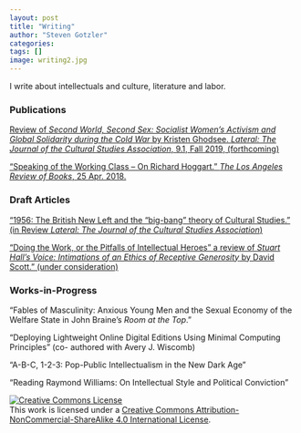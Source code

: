 ```yaml
---
layout: post
title: "Writing"
author: "Steven Gotzler"
categories:
tags: []
image: writing2.jpg
---
```


I write about intellectuals and culture, literature and labor.

### Publications
[Review of *Second World, Second Sex: Socialist Women’s Activism and Global Solidarity during the Cold War* by Kristen Ghodsee. *Lateral: The Journal of the Cultural Studies Association*, 9.1, Fall 2019, (forthcoming)](/personal/assets/documents/REVIEW_DRAFT-Ghodsee_SecondWorld_SecondSex.pdf) 

[“Speaking of the Working Class – On Richard Hoggart.” *The Los Angeles Review of Books*, 25 Apr. 2018.](https://lareviewofbooks.org/article/speaking-of-the-working-class-on-richard-hoggart/)

### Draft Articles
[“1956: The British New Left and the “big-bang” theory of Cultural Studies.” (in Review *Lateral: The Journal of the Cultural Studies Association*)](/personal/assets/documents/ARTICLE_DRAFT-1956.pdf)

[“Doing the Work, or the Pitfalls of Intellectual Heroes” a review of *Stuart Hall’s Voice: Intimations of an 
Ethics of Receptive Generosity* by David Scott.” (under consideration)](/personal/assets/documents/ESSAY_DRAFT-DavidScott_StuartHall.pdf)

### Works-in-Progress
“Fables of Masculinity: Anxious Young Men and the Sexual Economy of the Welfare State in 
John Braine’s *Room at the Top*.”

“Deploying Lightweight Online Digital Editions Using Minimal Computing Principles” (co-
authored with Avery J. Wiscomb)

“A-B-C, 1-2-3: Pop-Public Intellectualism in the New Dark Age” 

“Reading Raymond Williams: On Intellectual Style and Political Conviction”

<a rel="license" href="http://creativecommons.org/licenses/by-nc-sa/4.0/"><img alt="Creative Commons License" style="border-width:0" src="https://i.creativecommons.org/l/by-nc-sa/4.0/88x31.png" /></a><br />This work is licensed under a <a rel="license" href="http://creativecommons.org/licenses/by-nc-sa/4.0/">Creative Commons Attribution-NonCommercial-ShareAlike 4.0 International License</a>.
